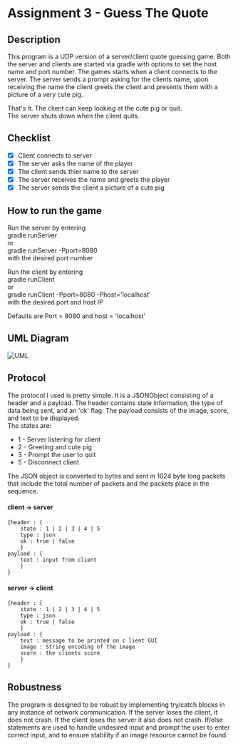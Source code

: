 # Assignment 3 - Guess The Quote

## Description
This program is a UDP version of a server/client quote guessing game. Both the server and clients are started via gradle with options to set the host name and port number. The games starts when a client connects to the server. The server sends a prompt asking for the clients name, upon receiving the name the client greets the client and presents them with a picture of a very cute pig.  

That's it. The client can keep looking at the cute pig or quit.   
The server shuts down when the client quits.   

## Checklist
- [x] Client connects to server  
- [x] The server asks the name of the player  
- [x] The client sends thier name to the server  
- [x] The server receives the name and greets the player  
- [x] The server sends the client a picture of a cute pig

## How to run the game
Run the server by entering   
gradle runServer  
or  
gradle runServer -Pport=8080  
with the desired port number  

Run the client by entering  
gradle runClient  
or  
gradle runClient -Pport=8080 -Phost='localhost'  
with the desired port and host IP  

Defaults are Port = 8080 and host = 'localhost'

## UML Diagram
![UML](https://github.com/gjmooney/ser321-spring2022-A-gjmooney/blob/0a7c3ea1ee721f580b86acf13ecb8dd138d59d91/Assignment3/GuessTheQuoteTCP/Sequence%20Diagram.png "UML Diagram")

## Protocol
The protocol I used is pretty simple. It is a JSONObject consisting of a header and a payload. The header contains state information, the type of data being sent, and an 'ok' flag. The payload consists of the image, score, and text to be displayed.  
The states are:  
- 1 - Server listening for client
- 2 - Greeting and cute pig
- 3 - Prompt the user to quit
- 5 - Disconnect client   
  
The JSON object is converted to bytes and sent in 1024 byte long packets that include the total number of packets and the packets place in the sequence.

#### client -> server
```
{header : {  
    state : 1 | 2 | 3 | 4 | 5  
    type : json   
    ok : true | false  
    }  
payload : {  
    text : input from client  
    }  
}  
```
  
#### server -> client
```
{header : {  
    state : 1 | 2 | 3 | 4 | 5  
    type : json   
    ok : true | false  
    }   
payload : {  
    text : message to be printed on c lient GUI   
    image : String encoding of the image  
    score : the clients score   
    }  
}  
```

## Robustness
The program is designed to be robust by implementing try/catch blocks in any instance of network communication. If the server loses the client, it does not crash. If the client loses the server it also does not crash. If/else statements are used to handle undesired input and prompt the user to enter correct input, and to ensure stability if an image resource cannot be found. 


 
